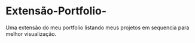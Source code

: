 # Extensão-Portfolio-
Uma extensão do meu portfolio listando meus projetos em sequencia para melhor visualização.
